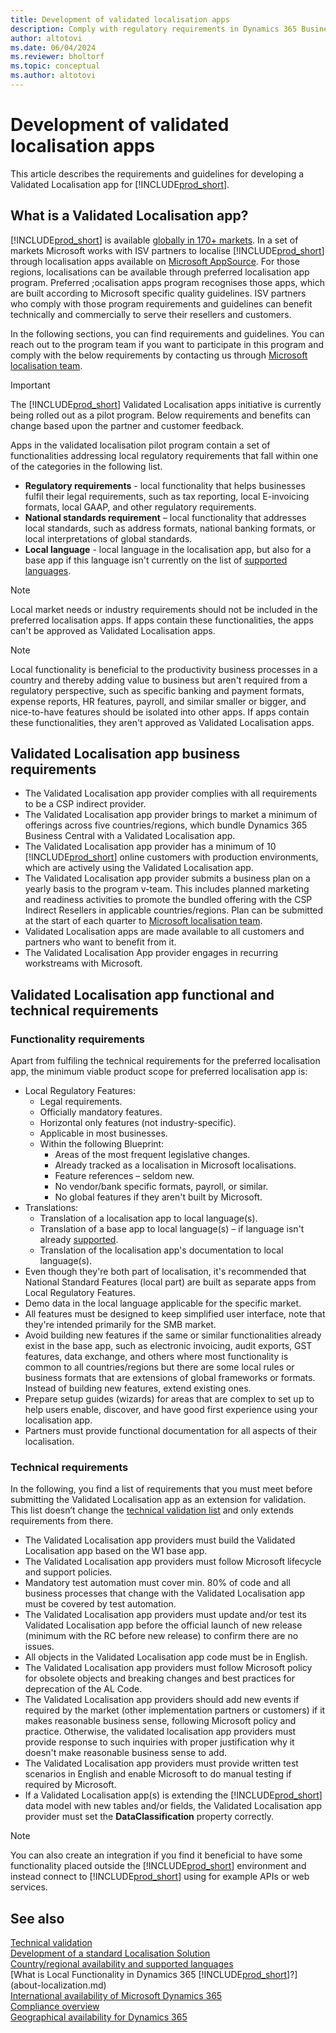 ```yaml
---
title: Development of validated localisation apps
description: Comply with regulatory requirements in Dynamics 365 Business Central as a Validated Localisation App.
author: altotovi
ms.date: 06/04/2024
ms.reviewer: bholtorf
ms.topic: conceptual
ms.author: altotovi
---
```


# Development of validated localisation apps

This article describes the requirements and guidelines for developing a Validated Localisation app for [!INCLUDE[prod_short](includes/prod_short.md)].

## What is a Validated Localisation app?

[!INCLUDE[prod_short](includes/prod_short.md)] is available [globally in 170+ markets](/dynamics365/business-central/dev-itpro/compliance/apptest-countries-and-translations?toc=/dynamics365/business-central/toc.json). In a set of markets Microsoft works with ISV partners to localise [!INCLUDE[prod_short](includes/prod_short.md)] through localisation apps available on [Microsoft AppSource](https://go.microsoft.com/fwlink/?linkid=2081646). For those regions, localisations can be available through preferred localisation app program. Preferred ;ocalisation apps program recognises those apps, which are built according to Microsoft specific quality guidelines. ISV partners who comply with those program requirements and guidelines can benefit technically and commercially to serve their resellers and customers.  

In the following sections, you can find requirements and guidelines. You can reach out to the program team if you want to participate in this program and comply with the below requirements by contacting us through [Microsoft localisation team](mailto:d365bcloc@microsoft.com).   

> [!IMPORTANT]
> The [!INCLUDE[prod_short](includes/prod_short.md)] Validated Localisation apps initiative is currently being rolled out as a pilot program. Below requirements and benefits can change based upon the partner and customer feedback.  

Apps in the validated localisation pilot program contain a set of functionalities addressing local regulatory requirements that fall within one of the categories in the following list.  

- **Regulatory requirements** - local functionality that helps businesses fulfil their legal requirements, such as tax reporting, local E-invoicing formats, local GAAP, and other regulatory requirements.
- **National standards requirement** – local functionality that addresses local standards, such as address formats, national banking formats, or local interpretations of global standards.
- **Local language** - local language in the localisation app, but also for a base app if this language isn't currently on the list of [supported languages](/dynamics365/business-central/dev-itpro/compliance/apptest-countries-and-translations?toc=/dynamics365/business-central/toc.json).

> [!NOTE]
> Local market needs or industry requirements should not be included in the preferred localisation apps. If apps contain these functionalities, the apps can't be approved as Validated Localisation apps.

> [!NOTE]
> Local functionality is beneficial to the productivity business processes in a country and thereby adding value to business but aren't required from a regulatory perspective, such as specific banking and payment formats, expense reports, HR features, payroll, and similar smaller or bigger, and nice-to-have features should be isolated into other apps. If apps contain these functionalities, they aren't approved as Validated Localisation apps.   

## Validated Localisation app business requirements  

- The Validated Localisation app provider complies with all requirements to be a CSP indirect provider.  
- The Validated Localisation app provider brings to market a minimum of offerings across five countries/regions, which bundle Dynamics 365 Business Central with a Validated Localisation app. 
- The Validated Localisation app provider has a minimum of 10 [!INCLUDE[prod_short](includes/prod_short.md)] online customers with production environments, which are actively using the Validated Localisation app. 
- The Validated Localisation app provider submits a business plan on a yearly basis to the program v-team. This includes planned marketing and readiness activities to promote the bundled offering with the CSP Indirect Resellers in applicable countries/regions. Plan can be submitted at the start of each quarter to [Microsoft localisation team](mailto:d365bcloc@microsoft.com).  
- Validated Localisation apps are made available to all customers and partners who want to benefit from it.     
- The Validated Localisation App provider engages in recurring workstreams with Microsoft.

## Validated Localisation app functional and technical requirements  

### Functionality requirements   

Apart from fulfiling the technical requirements for the preferred localisation app, the minimum viable product scope for preferred localisation app is:  

- Local Regulatory Features:   
  - Legal requirements.   
  - Officially mandatory features. 
  - Horizontal only features (not industry-specific).  
  - Applicable in most businesses.  
  - Within the following Blueprint:   
    - Areas of the most frequent legislative changes. 
    - Already tracked as a localisation in Microsoft localisations. 
    - Feature references – seldom new.  
    - No vendor/bank specific formats, payroll, or similar. 
    - No global features if they aren't built by Microsoft. 
- Translations: 
  - Translation of a localisation app to local language(s). 
  - Translation of a base app to local language(s) – if language isn't already [supported](/dynamics365/business-central/dev-itpro/compliance/apptest-countries-and-translations?toc=/dynamics365/business-central/toc.json).  
  - Translation of the localisation app's documentation to local language(s). 
- Even though they're both part of localisation, it's recommended that National Standard Features (local part) are built as separate apps from Local Regulatory Features. 
- Demo data in the local language applicable for the specific market.   
- All features must be designed to keep simplified user interface, note that they're intended primarily for the SMB market.  
- Avoid building new features if the same or similar functionalities already exist in the base app, such as electronic invoicing, audit exports, GST features, data exchange, and others where most functionality is common to all countries/regions but there are some local rules or business formats that are extensions of global frameworks or formats. Instead of building new features, extend existing ones.  
- Prepare setup guides (wizards) for areas that are complex to set up to help users enable, discover, and have good first experience using your localisation app.  
- Partners must provide functional documentation for all aspects of their localisation.  

### Technical requirements  

In the following, you find a list of requirements that you must meet before submitting the Validated Localisation app as an extension for validation. This list doesn’t change the [technical validation list](/dynamics365/business-central/dev-itpro/developer/devenv-checklist-submission) and only extends requirements from there.  

- The Validated Localisation app providers must build the Validated Localisation app based on the W1 base app.  
- The Validated Localisation app providers must follow Microsoft lifecycle and support policies.   
- Mandatory test automation must cover min. 80% of code and all business processes that change with the Validated Localisation app must be covered by test automation.  
- The Validated Localisation app providers must update and/or test its Validated Localisation app before the official launch of new release (minimum with the RC before new release) to confirm there are no issues. 
- All objects in the Validated Localisation app code must be in English.   
- The Validated Localisation app providers must follow Microsoft policy for obsolete objects and breaking changes and best practices for deprecation of the AL Code.  
- The Validated Localisation app providers should add new events if required by the market (other implementation partners or customers) if it makes reasonable business sense, following Microsoft policy and practice. Otherwise, the validated localisation app providers must provide response to such inquiries with proper justification why it doesn't make reasonable business sense to add. 
- The Validated Localisation app providers must provide written test scenarios in English and enable Microsoft to do manual testing if required by Microsoft.  
- If a Validated Localisation app(s) is extending the [!INCLUDE[prod_short](includes/prod_short.md)] data model with new tables and/or fields, the Validated Localisation app provider must set the **DataClassification** property correctly.

> [!NOTE]  
> You can also create an integration if you find it beneficial to have some functionality placed outside the [!INCLUDE[prod_short](includes/prod_short.md)] environment and instead connect to [!INCLUDE[prod_short](includes/prod_short.md)] using for example APIs or web services.

## See also

[Technical validation](/dynamics365/business-central/dev-itpro/developer/devenv-checklist-submission)  
[Development of a standard Localisation Solution](/dynamics365/business-central/dev-itpro/developer/readiness/readiness-develop-localization)  
[Country/regional availability and supported languages](/dynamics365/business-central/dev-itpro/compliance/apptest-countries-and-translations)  
[What is Local Functionality in Dynamics 365 [!INCLUDE[prod_short](includes/prod_short.md)]?](about-localization.md)  
[International availability of Microsoft Dynamics 365](/dynamics365/get-started/availability)  
[Compliance overview](compliance/compliance-overview.md)  
[Geographical availability for Dynamics 365](https://dynamics.microsoft.com/en-us/availability-reports/georeport/)  
